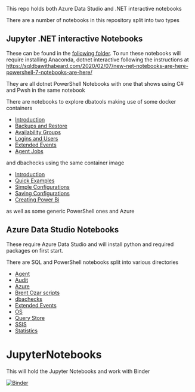 
This repo holds both Azure Data Studio and .NET interactive notebooks

There are a number of notebooks in this repository split into two types

## Jupyter .NET interactive Notebooks

These can be found in the [following folder](notebooks/dotNETNotebooks). To run these notebooks will require installing Anaconda, dotnet interactive following the instructions at https://sqldbawithabeard.com/2020/02/07/new-net-notebooks-are-here-powershell-7-notebooks-are-here/  

They are all dotnet PowerShell Notebooks with one that shows using C# and Pwsh in the same notebook

There are notebooks to explore dbatools making use of some docker containers  

- [Introduction](https://github.com/SQLDBAWithABeard/JupyterNotebooks/blob/master/notebooks/dotNETNotebooks/dbatools/01-Introduction.ipynb)
- [Backups and Restore](https://github.com/SQLDBAWithABeard/JupyterNotebooks/blob/master/notebooks/dotNETNotebooks/dbatools/02-BackupsRestores.ipynb)
- [Availability Groups](https://github.com/SQLDBAWithABeard/JupyterNotebooks/blob/master/notebooks/dotNETNotebooks/dbatools/03AvailabilityGroups.ipynb)
- [Logins and Users](https://github.com/SQLDBAWithABeard/JupyterNotebooks/blob/master/notebooks/dotNETNotebooks/dbatools/04-LoginsAndUsers.ipynb)
- [Extended Events](https://github.com/SQLDBAWithABeard/JupyterNotebooks/blob/master/notebooks/dotNETNotebooks/dbatools/05-ExtendedEvents.ipynb)
- [Agent Jobs](https://github.com/SQLDBAWithABeard/JupyterNotebooks/blob/master/notebooks/dotNETNotebooks/dbatools/06-AgentJobs.ipynb)

 and dbachecks using the same container image
 
 - [Introduction](https://github.com/SQLDBAWithABeard/JupyterNotebooks/blob/master/notebooks/dotNETNotebooks/dbachecks/01-dbachecks-Intro.ipynb)
 - [Quick Examples](https://github.com/SQLDBAWithABeard/JupyterNotebooks/blob/master/notebooks/dotNETNotebooks/dbachecks/02-dbachecks-Quick%20Examples.ipynb)
 - [Simple Configurations](https://github.com/SQLDBAWithABeard/JupyterNotebooks/blob/master/notebooks/dotNETNotebooks/dbachecks/03-dbachecks%20-%20Simple%20configurations.ipynb)
 - [Saving Configurations](https://github.com/SQLDBAWithABeard/JupyterNotebooks/blob/master/notebooks/dotNETNotebooks/dbachecks/04-dbachecks-SavingConfigurations.ipynb)
 - [Creating Power Bi](https://github.com/SQLDBAWithABeard/JupyterNotebooks/blob/master/notebooks/dotNETNotebooks/dbachecks/05%20-%20Creating%20the%20PowerBi.ipynb)
 
 as well as some generic PowerShell ones and Azure

## Azure Data Studio Notebooks

These require Azure Data Studio and will install python and required packages on first start.  

There are SQL and PowerShell notebooks split into various directories
- [Agent](https://github.com/SQLDBAWithABeard/JupyterNotebooks/tree/master/notebooks/NotDotNet/Agent)
- [Audit](https://github.com/SQLDBAWithABeard/JupyterNotebooks/tree/master/notebooks/NotDotNet/Audit)
- [Azure](https://github.com/SQLDBAWithABeard/JupyterNotebooks/tree/master/notebooks/NotDotNet/Azure)
- [Brent Ozar scripts](https://github.com/SQLDBAWithABeard/JupyterNotebooks/tree/master/notebooks/NotDotNet/Brent%20Ozar)
- [dbachecks](https://github.com/SQLDBAWithABeard/JupyterNotebooks/tree/master/notebooks/NotDotNet/dbachecks)
- [Extended Events](https://github.com/SQLDBAWithABeard/JupyterNotebooks/tree/master/notebooks/NotDotNet/Extended%20Events)
- [OS](https://github.com/SQLDBAWithABeard/JupyterNotebooks/tree/master/notebooks/NotDotNet/OS)
- [Query Store](https://github.com/SQLDBAWithABeard/JupyterNotebooks/tree/master/notebooks/NotDotNet/Query%20Store)
- [SSIS](https://github.com/SQLDBAWithABeard/JupyterNotebooks/tree/master/notebooks/NotDotNet/SSIS)
- [Statistics](https://github.com/SQLDBAWithABeard/JupyterNotebooks/tree/master/notebooks/NotDotNet/Statistics)


# JupyterNotebooks
This will hold the Jupyter Notebooks and work with Binder

[![Binder](https://mybinder.org/badge_logo.svg)](https://mybinder.org/v2/gh/SQLDBAWithABeard/JupyterNotebooks/master?urlpath=lab)
